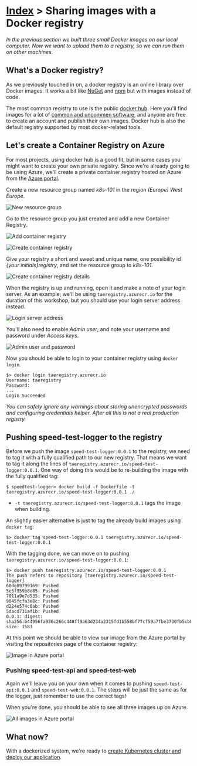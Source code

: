 [Index](index) > Sharing images with a Docker registry
======================================================
_In the previous section we built three small Docker images on our local computer. Now we want to upload them to a registry, so we can run them on other machines._

What's a Docker registry?
-------------------------
As we previously touched in on, a docker registry is an online library over Docker images. It works a bit like [NuGet](https://www.nuget.org/) and [npm](https://www.npmjs.com/) but with images instead of code.

The most common registry to use is the public [docker hub](https://hub.docker.com/_/microsoft-dotnet-core). Here you'll find images for a lot of [common and uncommen software](https://hub.docker.com/search?q=&type=image), and anyone are free to create an account and publish their own images. Docker hub is also the default registry supported by most docker-related tools.


Let's create a Container Registry on Azure
------------------------------------------
For most projects, using docker hub is a good fit, but in some cases you might want to create your own private registry. Since we're already going to be using Azure, we'll create a private container registry hosted on Azure from the [Azure portal](https://portal.azure.com/).

Create a new resource group named _k8s-101_ in the region _(Europe) West Europe_.

![New resource group](images/new-resource-group.jpg)

Go to the resource group you just created and add a new Container Registry.

![Add container registry](images/add-container-registry.jpg)

![Create container registry](images/create-container-registry.jpg)

Give your registry a short and sweet and unique name, one possibility id _{your initials}registry_, and set the resource group to _k8s-101_.

![Create container registry details](images/create-container-registry-details.jpg)

When the registry is up and running, open it and make a note of your login server. As an example, we'll be using `taeregistry.azurecr.io` for the duration of this workshop, but you should use your login server address instead.

![Login server address](images/taeregistry.jpg)

You'll also need to enable _Admin user_, and note your username and password under _Access keys_.

![Admin user and password](images/taeregistry-admin-user.jpg)

Now you should be able to login to your container registry using `docker login`.
```shell
$> docker login taeregistry.azurecr.io
Username: taeregistry
Password:
...
Login Succeeded
```
_You can safely ignore any warnings about storing unencrypted passwords and configuring credentials helper. After all this is not a real production registry._


Pushing speed-test-logger to the registry
-----------------------------------------------
Before we push the image `speed-test-logger:0.0.1` to the registry, we need to tag it with a fully qualified path to our new registry. That means we want to tag it along the lines of `taeregistry.azurecr.io/speed-test-logger:0.0.1`. One way of doing this would be to re-building the image with the fully qualified tag:
```shell
$ speedtest-logger> docker build -f Dockerfile -t taeregistry.azurecr.io/speed-test-logger:0.0.1 ./
```
* `-t taeregistry.azurecr.io/speed-test-logger:0.0.1` tags the image when building.

An slightly easier alternative is just to tag the already build images using `docker tag`:
```shell
$> docker tag speed-test-logger:0.0.1 taeregistry.azurecr.io/speed-test-logger:0.0.1
```

With the tagging done, we can move on to pushing `taeregistry.azurecr.io/speed-test-logger:0.0.1`:
```shell
$> docker push taeregistry.azurecr.io/speed-test-logger:0.0.1
The push refers to repository [taeregistry.azurecr.io/speed-test-logger]
60de89799169: Pushed
5e5f959b8e85: Pushed
7011a9e7d535: Pushed
9045fcfa3e8c: Pushed
d224e574c0ab: Pushed
5dacd731af1b: Pushed
0.0.1: digest: sha256:b44956fa936c266c448ff9a63d234a2315fd1b558bf77cf59a7fbe3730fb5cb0 size: 1583
```

At this point we should be able to view our image from the Azure portal by visiting the repositories page of the container registry:

![Image in Azure portal](images/taeregistry-with-speed-test-logger.jpg)

### Pushing speed-test-api and speed-test-web
Again we'll leave you on your own when it comes to pushing `speed-test-api:0.0.1` and `speed-test-web:0.0.1`. The steps will be just the same as for the logger, just remember to use the correct tags!

When you're done, you should be able to see all three images up on Azure.

![All images in Azure portal](images/taeregistry-with-all-images.jpg)


What now?
---------
With a dockerized system, we're ready to [create Kubernetes cluster and deploy our application](3-kubernetes-and-container-orchestration).
